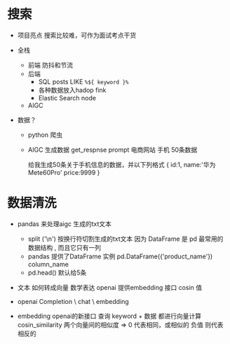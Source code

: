 # 搜索

- 项目亮点
    搜索比较难，可作为面试考点干货
- 全栈
    - 前端 防抖和节流
    - 后端
        - SQL posts LIKE `%${ keyword }%`
        - 各种数据放入hadop fink
        - Elastic Search    node
    - AIGC

- 数据？
    - python 爬虫
    - AIGC 生成数据
        get_respnse
        prompt  电商网站    手机    50条数据

        给我生成50条关于手机信息的数据，并以下列格式
        {
            id:1,
            name:'华为Mete60Pro'
            price:9999
        }
# 数据清洗
- pandas    来处理aigc 生成的txt文本
    - split ('\n') 按换行符切割生成的txt文本 因为 DataFrame  是  pd  最常用的数据结构 , 而且它只有一列
    - pandas 提供了DataFrame 实例
        pd.DataFrame({'product_name'})  column_name
    - pd.head() 
        默认给5条

- 文本 如何转成向量 数学表达    openai  提供embedding 接口
    cosin 值
- openai Completion \ chat \ embedding
- embedding
    openai的新接口
    查询 keyword + 数据 都进行向量计算
    cosin_similarity 两个向量间的相似度 => 0 代表相同，或相似的
    负值    则代表相反的
    